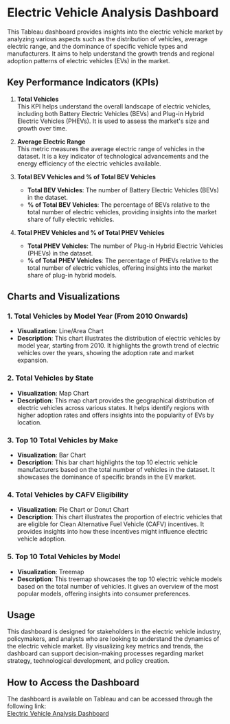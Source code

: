 # Electric Vehicle Analysis Dashboard

This Tableau dashboard provides insights into the electric vehicle market by analyzing various aspects such as the distribution of vehicles, average electric range, and the dominance of specific vehicle types and manufacturers. It aims to help understand the growth trends and regional adoption patterns of electric vehicles (EVs) in the market.

## Key Performance Indicators (KPIs)

1. **Total Vehicles**  
   This KPI helps understand the overall landscape of electric vehicles, including both Battery Electric Vehicles (BEVs) and Plug-in Hybrid Electric Vehicles (PHEVs). It is used to assess the market's size and growth over time.

2. **Average Electric Range**  
   This metric measures the average electric range of vehicles in the dataset. It is a key indicator of technological advancements and the energy efficiency of the electric vehicles available.

3. **Total BEV Vehicles and % of Total BEV Vehicles**  
   - **Total BEV Vehicles**: The number of Battery Electric Vehicles (BEVs) in the dataset.
   - **% of Total BEV Vehicles**: The percentage of BEVs relative to the total number of electric vehicles, providing insights into the market share of fully electric vehicles.

4. **Total PHEV Vehicles and % of Total PHEV Vehicles**  
   - **Total PHEV Vehicles**: The number of Plug-in Hybrid Electric Vehicles (PHEVs) in the dataset.
   - **% of Total PHEV Vehicles**: The percentage of PHEVs relative to the total number of electric vehicles, offering insights into the market share of plug-in hybrid models.

## Charts and Visualizations

### 1. **Total Vehicles by Model Year (From 2010 Onwards)**
   - **Visualization**: Line/Area Chart  
   - **Description**: This chart illustrates the distribution of electric vehicles by model year, starting from 2010. It highlights the growth trend of electric vehicles over the years, showing the adoption rate and market expansion.

### 2. **Total Vehicles by State**
   - **Visualization**: Map Chart  
   - **Description**: This map chart provides the geographical distribution of electric vehicles across various states. It helps identify regions with higher adoption rates and offers insights into the popularity of EVs by location.

### 3. **Top 10 Total Vehicles by Make**
   - **Visualization**: Bar Chart  
   - **Description**: This bar chart highlights the top 10 electric vehicle manufacturers based on the total number of vehicles in the dataset. It showcases the dominance of specific brands in the EV market.

### 4. **Total Vehicles by CAFV Eligibility**
   - **Visualization**: Pie Chart or Donut Chart  
   - **Description**: This chart illustrates the proportion of electric vehicles that are eligible for Clean Alternative Fuel Vehicle (CAFV) incentives. It provides insights into how these incentives might influence electric vehicle adoption.

### 5. **Top 10 Total Vehicles by Model**
   - **Visualization**: Treemap  
   - **Description**: This treemap showcases the top 10 electric vehicle models based on the total number of vehicles. It gives an overview of the most popular models, offering insights into consumer preferences.

## Usage

This dashboard is designed for stakeholders in the electric vehicle industry, policymakers, and analysts who are looking to understand the dynamics of the electric vehicle market. By visualizing key metrics and trends, the dashboard can support decision-making processes regarding market strategy, technological development, and policy creation.

## How to Access the Dashboard

The dashboard is available on Tableau and can be accessed through the following link:  
[Electric Vehicle Analysis Dashboard](https://public.tableau.com/app/profile/rutuja.pawar2514/viz/ElectricVehiclesDataAnalysis_17268003262700/Dashboard1)

